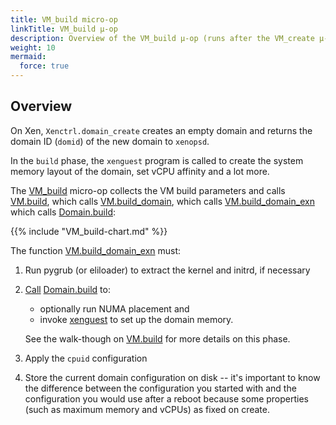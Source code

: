```yaml
---
title: VM_build micro-op
linkTitle: VM_build μ-op
description: Overview of the VM_build μ-op (runs after the VM_create μ-op created the domain).
weight: 10
mermaid:
  force: true
---
```


## Overview

On Xen, `Xenctrl.domain_create` creates an empty domain and
returns the domain ID (`domid`) of the new domain to `xenopsd`.

In the `build` phase, the `xenguest` program is called to create
the system memory layout of the domain, set vCPU affinity and a
lot more.

The [VM_build](https://github.com/xapi-project/xen-api/blob/master/ocaml/xenopsd/lib/xenops_server.ml#L2255-L2271)
micro-op collects the VM build parameters and calls
[VM.build](https://github.com/xapi-project/xen-api/blob/master/ocaml/xenopsd/xc/xenops_server_xen.ml#L2290-L2291),
which calls
[VM.build_domain](https://github.com/xapi-project/xen-api/blob/master/ocaml/xenopsd/xc/xenops_server_xen.ml#L2250-L2288),
which calls
[VM.build_domain_exn](https://github.com/xapi-project/xen-api/blob/master/ocaml/xenopsd/xc/xenops_server_xen.ml#L2024-L2248)
which calls [Domain.build](Domain.build):

{{% include "VM_build-chart.md" %}}

The function
[VM.build_domain_exn](https://github.com/xapi-project/xen-api/blob/master/ocaml/xenopsd/xc/xenops_server_xen.ml#L2024)
must:

1. Run pygrub (or eliloader) to extract the kernel and initrd, if necessary
2. [Call](https://github.com/xapi-project/xen-api/blob/master/ocaml/xenopsd/xc/xenops_server_xen.ml#L2222-L2225)
   [Domain.build](Domain.build)
   to:
   - optionally run NUMA placement and
   - invoke [xenguest](VM.build/xenguest) to set up the domain memory.

   See the walk-though on [VM.build](VM.build) for more details on this phase.
3. Apply the `cpuid` configuration
4. Store the current domain configuration on disk -- it's important to know
   the difference between the configuration you started with and the configuration
   you would use after a reboot because some properties (such as maximum memory
   and vCPUs) as fixed on create.

